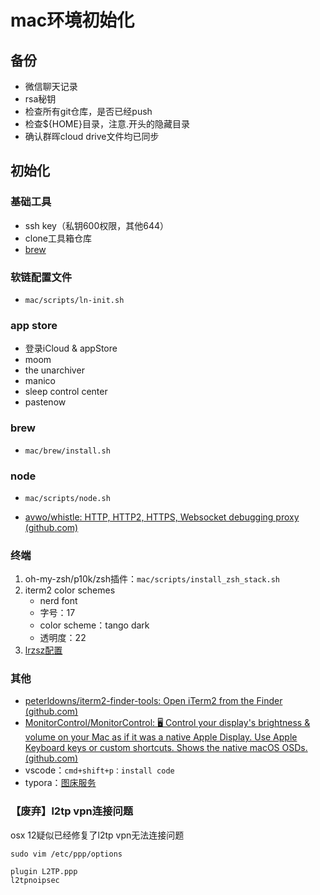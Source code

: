 # mac环境初始化

## 备份

- 微信聊天记录
- rsa秘钥
- 检查所有git仓库，是否已经push
- 检查${HOME}目录，注意.开头的隐藏目录
- 确认群晖cloud drive文件均已同步

## 初始化

### 基础工具

- ssh key（私钥600权限，其他644）
- clone工具箱仓库
- [brew](https://brew.sh/)

### 软链配置文件

- `mac/scripts/ln-init.sh`

### app store

- 登录iCloud & appStore
- moom
- the unarchiver
- manico
- sleep control center
- pastenow

### brew

- `mac/brew/install.sh`

### node

- `mac/scripts/node.sh`

- [avwo/whistle: HTTP, HTTP2, HTTPS, Websocket debugging proxy (github.com)](https://github.com/avwo/whistle)

### 终端

1. oh-my-zsh/p10k/zsh插件：`mac/scripts/install_zsh_stack.sh`
2. iterm2 color schemes
   - nerd font
   - 字号：17
   - color scheme：tango dark
   - 透明度：22
3. [lrzsz配置](https://github.com/kuoruan/iterm2-zmodem)


### 其他

- [peterldowns/iterm2-finder-tools: Open iTerm2 from the Finder (github.com)](https://github.com/peterldowns/iterm2-finder-tools)
- [MonitorControl/MonitorControl: 🖥 Control your display's brightness & volume on your Mac as if it was a native Apple Display. Use Apple Keyboard keys or custom shortcuts. Shows the native macOS OSDs. (github.com)](https://github.com/MonitorControl/MonitorControl)
- vscode：`cmd+shift+p：install code`
- typora：[图床服务](https://github.com/lwabish/typora-qiniu-uploader)

### 【废弃】l2tp vpn连接问题

osx 12疑似已经修复了l2tp vpn无法连接问题

`sudo vim /etc/ppp/options`

```
plugin L2TP.ppp
l2tpnoipsec
```
